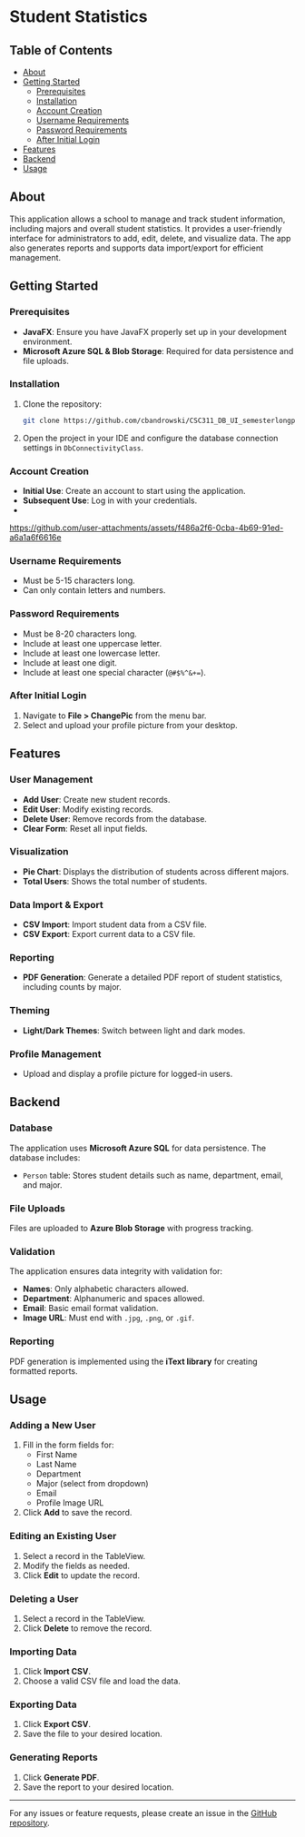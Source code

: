 # Student Statistics

## Table of Contents
- [About](#about)
- [Getting Started](#getting-started)
  - [Prerequisites](#prerequisites)
  - [Installation](#installation)
  - [Account Creation](#account-creation)
  - [Username Requirements](#username-requirements)
  - [Password Requirements](#password-requirements)
  - [After Initial Login](#after-initial-login)
- [Features](#features)
- [Backend](#backend)
- [Usage](#usage)

## About
This application allows a school to manage and track student information, including majors and overall student statistics. It provides a user-friendly interface for administrators to add, edit, delete, and visualize data. The app also generates reports and supports data import/export for efficient management.

## Getting Started

### Prerequisites
- **JavaFX**: Ensure you have JavaFX properly set up in your development environment.
- **Microsoft Azure SQL & Blob Storage**: Required for data persistence and file uploads.

### Installation
1. Clone the repository:
   ```bash
   git clone https://github.com/cbandrowski/CSC311_DB_UI_semesterlongproject.git
   ```
2. Open the project in your IDE and configure the database connection settings in `DbConnectivityClass`.

### Account Creation
- **Initial Use**: Create an account to start using the application.
- **Subsequent Use**: Log in with your credentials.
- 

https://github.com/user-attachments/assets/f486a2f6-0cba-4b69-91ed-a6a1a6f6616e



### Username Requirements
- Must be 5-15 characters long.
- Can only contain letters and numbers.

### Password Requirements
- Must be 8-20 characters long.
- Include at least one uppercase letter.
- Include at least one lowercase letter.
- Include at least one digit.
- Include at least one special character (`@#$%^&+=`).

### After Initial Login
1. Navigate to **File > ChangePic** from the menu bar.
2. Select and upload your profile picture from your desktop.

## Features

### User Management
- **Add User**: Create new student records.
- **Edit User**: Modify existing records.
- **Delete User**: Remove records from the database.
- **Clear Form**: Reset all input fields.

### Visualization
- **Pie Chart**: Displays the distribution of students across different majors.
- **Total Users**: Shows the total number of students.

### Data Import & Export
- **CSV Import**: Import student data from a CSV file.
- **CSV Export**: Export current data to a CSV file.

### Reporting
- **PDF Generation**: Generate a detailed PDF report of student statistics, including counts by major.

### Theming
- **Light/Dark Themes**: Switch between light and dark modes.

### Profile Management
- Upload and display a profile picture for logged-in users.

## Backend

### Database
The application uses **Microsoft Azure SQL** for data persistence. The database includes:
- `Person` table: Stores student details such as name, department, email, and major.

### File Uploads
Files are uploaded to **Azure Blob Storage** with progress tracking.

### Validation
The application ensures data integrity with validation for:
- **Names**: Only alphabetic characters allowed.
- **Department**: Alphanumeric and spaces allowed.
- **Email**: Basic email format validation.
- **Image URL**: Must end with `.jpg`, `.png`, or `.gif`.

### Reporting
PDF generation is implemented using the **iText library** for creating formatted reports.

## Usage

### Adding a New User
1. Fill in the form fields for:
   - First Name
   - Last Name
   - Department
   - Major (select from dropdown)
   - Email
   - Profile Image URL
2. Click **Add** to save the record.

### Editing an Existing User
1. Select a record in the TableView.
2. Modify the fields as needed.
3. Click **Edit** to update the record.

### Deleting a User
1. Select a record in the TableView.
2. Click **Delete** to remove the record.

### Importing Data
1. Click **Import CSV**.
2. Choose a valid CSV file and load the data.

### Exporting Data
1. Click **Export CSV**.
2. Save the file to your desired location.

### Generating Reports
1. Click **Generate PDF**.
2. Save the report to your desired location.

---

For any issues or feature requests, please create an issue in the [GitHub repository](https://github.com/cbandrowski/CSC311_DB_UI_semesterlongproject/issues).

     
     
      
        

